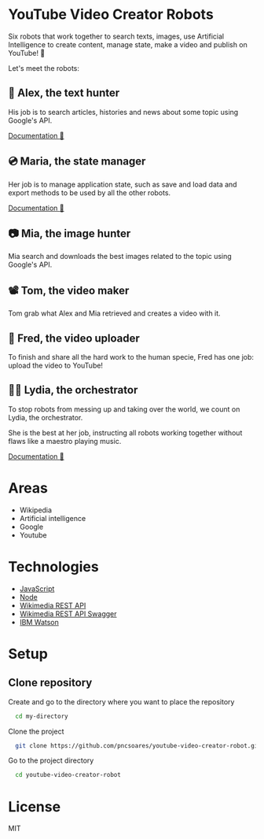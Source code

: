 # YouTube Video Creator Robots

Six robots that work together to search texts, images, use Artificial Intelligence to create content, manage state, make a video and publish on YouTube! 🤖

Let's meet the robots:

## 📰 **Alex**, the text hunter

His job is to search articles, histories and news about some topic using Google's API.

[Documentation 📄](./Documentation/TextRobot.md)

## 💿 **Maria**, the state manager

Her job is to manage application state, such as save and load data and export methods to be used by all the other robots.

[Documentation 📄](./Documentation/StateRobot.md)

## 📷 **Mia**, the image hunter

Mia search and downloads the best images related to the topic using Google's API.

## 📽️ **Tom**, the video maker

Tom grab what Alex and Mia retrieved and creates a video with it.

## 📢 **Fred**, the video uploader

To finish and share all the hard work to the human specie, Fred has one job: upload the video to YouTube!

## 👩‍🏭 **Lydia**, the orchestrator

To stop robots from messing up and taking over the world, we count on Lydia, the orchestrator.

She is the best at her job, instructing all robots working together without flaws like a maestro playing music.

[Documentation 📄](./Documentation/OrchestractorRobot.md)

# Areas

- Wikipedia
- Artificial intelligence
- Google
- Youtube

# Technologies

- [JavaScript](https://developer.mozilla.org/en-US/docs/Web/JavaScript)
- [Node](https://nodejs.org/en/docs/)
- [Wikimedia REST API](https://www.mediawiki.org/wiki/Wikimedia_REST_API)
- [Wikimedia REST API Swagger](https://en.wikipedia.org/api/rest_v1/)
- [IBM Watson](https://www.ibm.com/watson/developer)

# Setup

## Clone repository

Create and go to the directory where you want to place the repository

```bash
  cd my-directory
```

Clone the project

```bash
  git clone https://github.com/pncsoares/youtube-video-creator-robot.git
```

Go to the project directory

```bash
  cd youtube-video-creator-robot
```

# License

MIT
